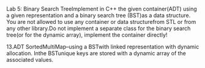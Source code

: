 Lab 5: Binary Search TreeImplement  in  C++  the  given container(ADT)  using  a  given  representation  and  a binary  search tree  (BST)as  a  data  structure.  You  are  not  allowed  to  use any container  or  data  structurefrom  STL or from any other library.Do  not  implement  a  separate  class  for  the binary  search  tree(or  for  the  dynamic  array), implement the container directly!


13.ADT SortedMultiMap–using  a BSTwith linked  representation with  dynamic  allocation.  Inthe BSTunique keys are stored with a dynamic array of the associated values.